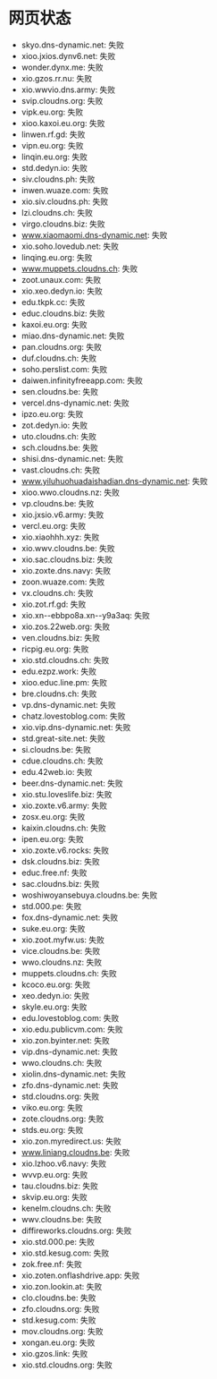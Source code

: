 # 网页状态
- skyo.dns-dynamic.net: 失败
- xioo.jxios.dynv6.net: 失败
- wonder.dynx.me: 失败
- xio.gzos.rr.nu: 失败
- xio.wwvio.dns.army: 失败
- svip.cloudns.org: 失败
- vipk.eu.org: 失败
- xioo.kaxoi.eu.org: 失败
- linwen.rf.gd: 失败
- vipn.eu.org: 失败
- linqin.eu.org: 失败
- std.dedyn.io: 失败
- siv.cloudns.ph: 失败
- inwen.wuaze.com: 失败
- xio.siv.cloudns.ph: 失败
- lzi.cloudns.ch: 失败
- virgo.cloudns.biz: 失败
- www.xiaomaomi.dns-dynamic.net: 失败
- xio.soho.lovedub.net: 失败
- linqing.eu.org: 失败
- www.muppets.cloudns.ch: 失败
- zoot.unaux.com: 失败
- xio.xeo.dedyn.io: 失败
- edu.tkpk.cc: 失败
- educ.cloudns.biz: 失败
- kaxoi.eu.org: 失败
- miao.dns-dynamic.net: 失败
- pan.cloudns.org: 失败
- duf.cloudns.ch: 失败
- soho.perslist.com: 失败
- daiwen.infinityfreeapp.com: 失败
- sen.cloudns.be: 失败
- vercel.dns-dynamic.net: 失败
- ipzo.eu.org: 失败
- zot.dedyn.io: 失败
- uto.cloudns.ch: 失败
- sch.cloudns.be: 失败
- shisi.dns-dynamic.net: 失败
- vast.cloudns.ch: 失败
- www.yiluhuohuadaishadian.dns-dynamic.net: 失败
- xioo.wwo.cloudns.nz: 失败
- vp.cloudns.be: 失败
- xio.jxsio.v6.army: 失败
- vercl.eu.org: 失败
- xio.xiaohhh.xyz: 失败
- xio.wwv.cloudns.be: 失败
- xio.sac.cloudns.biz: 失败
- xio.zoxte.dns.navy: 失败
- zoon.wuaze.com: 失败
- vx.cloudns.ch: 失败
- xio.zot.rf.gd: 失败
- xio.xn--ebbpo8a.xn--y9a3aq: 失败
- xio.zos.22web.org: 失败
- ven.cloudns.biz: 失败
- ricpig.eu.org: 失败
- xio.std.cloudns.ch: 失败
- edu.ezpz.work: 失败
- xioo.educ.line.pm: 失败
- bre.cloudns.ch: 失败
- vp.dns-dynamic.net: 失败
- chatz.lovestoblog.com: 失败
- xio.vip.dns-dynamic.net: 失败
- std.great-site.net: 失败
- si.cloudns.be: 失败
- cdue.cloudns.ch: 失败
- edu.42web.io: 失败
- beer.dns-dynamic.net: 失败
- xio.stu.loveslife.biz: 失败
- xio.zoxte.v6.army: 失败
- zosx.eu.org: 失败
- kaixin.cloudns.ch: 失败
- ipen.eu.org: 失败
- xio.zoxte.v6.rocks: 失败
- dsk.cloudns.biz: 失败
- educ.free.nf: 失败
- sac.cloudns.biz: 失败
- woshiwoyansebuya.cloudns.be: 失败
- std.000.pe: 失败
- fox.dns-dynamic.net: 失败
- suke.eu.org: 失败
- xio.zoot.myfw.us: 失败
- vice.cloudns.be: 失败
- wwo.cloudns.nz: 失败
- muppets.cloudns.ch: 失败
- kcoco.eu.org: 失败
- xeo.dedyn.io: 失败
- skyle.eu.org: 失败
- edu.lovestoblog.com: 失败
- xio.edu.publicvm.com: 失败
- xio.zon.byinter.net: 失败
- vip.dns-dynamic.net: 失败
- wwo.cloudns.ch: 失败
- xiolin.dns-dynamic.net: 失败
- zfo.dns-dynamic.net: 失败
- std.cloudns.org: 失败
- viko.eu.org: 失败
- zote.cloudns.org: 失败
- stds.eu.org: 失败
- xio.zon.myredirect.us: 失败
- www.liniang.cloudns.be: 失败
- xio.lzhoo.v6.navy: 失败
- wvvp.eu.org: 失败
- tau.cloudns.biz: 失败
- skvip.eu.org: 失败
- kenelm.cloudns.ch: 失败
- wwv.cloudns.be: 失败
- diffireworks.cloudns.org: 失败
- xio.std.000.pe: 失败
- xio.std.kesug.com: 失败
- zok.free.nf: 失败
- xio.zoten.onflashdrive.app: 失败
- xio.zon.lookin.at: 失败
- clo.cloudns.be: 失败
- zfo.cloudns.org: 失败
- std.kesug.com: 失败
- mov.cloudns.org: 失败
- xongan.eu.org: 失败
- xio.gzos.link: 失败
- xio.std.cloudns.org: 失败
